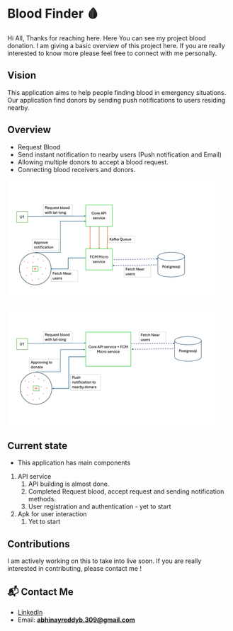 # Blood Finder 🩸

Hi All, Thanks for reaching here. Here You can see my project blood donation. I am giving a basic overview of this project here. If you are really interested to know more please feel free to connect with me personally.  

## Vision
This application aims to help people finding blood in emergency situations. Our application find donors by sending push notifications to users residing nearby.


## Overview

- Request Blood 
- Send instant notification to nearby users (Push notification and Email)
- Allowing multiple donors to accept a blood request.  
- Connecting blood receivers and donors.

![img.png](images/img.png)

![img_1.png](images/img_1.png)

## Current state
- This application has main components
1. API service
   1. API building is almost done.
   2. Completed Request blood, accept request and sending notification methods.
   3. User registration and authentication - yet to start 
2. Apk for user interaction 
   1. Yet to start
   

## Contributions
I am actively working on this to take into live soon. If you are really interested in contributing, please contact me !


## 📬 Contact Me

- [LinkedIn](https://www.linkedin.com/in/abhinay-reddy-bellamkonda-927553191)
- Email: **abhinayreddyb.309@gmail.com**



